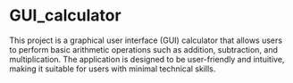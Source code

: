 # GUI_calculator
This project is a graphical user interface (GUI) calculator that allows users to perform basic arithmetic operations such as addition, subtraction, and multiplication. The application is designed to be user-friendly and intuitive, making it suitable for users with minimal technical skills.
